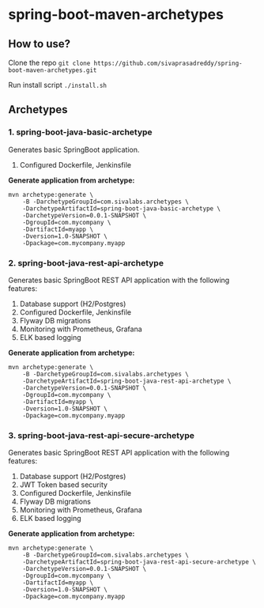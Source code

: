 # spring-boot-maven-archetypes

## How to use?

Clone the repo `git clone https://github.com/sivaprasadreddy/spring-boot-maven-archetypes.git`

Run install script `./install.sh`

## Archetypes

### 1. spring-boot-java-basic-archetype
Generates basic SpringBoot application.
1. Configured Dockerfile, Jenkinsfile

**Generate application from archetype:**

```
mvn archetype:generate \
    -B -DarchetypeGroupId=com.sivalabs.archetypes \
    -DarchetypeArtifactId=spring-boot-java-basic-archetype \
    -DarchetypeVersion=0.0.1-SNAPSHOT \
    -DgroupId=com.mycompany \
    -DartifactId=myapp \
    -Dversion=1.0-SNAPSHOT \
    -Dpackage=com.mycompany.myapp
```

### 2. spring-boot-java-rest-api-archetype
Generates basic SpringBoot REST API application with the following features:
1. Database support (H2/Postgres)
2. Configured Dockerfile, Jenkinsfile
3. Flyway DB migrations
4. Monitoring with Prometheus, Grafana
5. ELK based logging

**Generate application from archetype:**

```
mvn archetype:generate \
    -B -DarchetypeGroupId=com.sivalabs.archetypes \
    -DarchetypeArtifactId=spring-boot-java-rest-api-archetype \
    -DarchetypeVersion=0.0.1-SNAPSHOT \
    -DgroupId=com.mycompany \
    -DartifactId=myapp \
    -Dversion=1.0-SNAPSHOT \
    -Dpackage=com.mycompany.myapp
```

### 3. spring-boot-java-rest-api-secure-archetype

Generates basic SpringBoot REST API application with the following features:
1. Database support (H2/Postgres)
2. JWT Token based security
3. Configured Dockerfile, Jenkinsfile
4. Flyway DB migrations
5. Monitoring with Prometheus, Grafana
6. ELK based logging

**Generate application from archetype:**

```
mvn archetype:generate \
    -B -DarchetypeGroupId=com.sivalabs.archetypes \
    -DarchetypeArtifactId=spring-boot-java-rest-api-secure-archetype \
    -DarchetypeVersion=0.0.1-SNAPSHOT \
    -DgroupId=com.mycompany \
    -DartifactId=myapp \
    -Dversion=1.0-SNAPSHOT \
    -Dpackage=com.mycompany.myapp
```